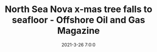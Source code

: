 ---
"title": "North Sea Nova x-mas tree falls to seafloor - Offshore Oil and Gas Magazine"
"date": "2021-3-26 7:0:0"
"feed_name": "GOOGLENEWS"
"feed_website": "https://news.google.com/search?q=drilling%2Bincident&hl=en-US&gl=US&ceid=US:en"
"feed_rss": "https://news.google.com/rss/search?q=drilling%2Bincident&hl=en-US&gl=US&ceid=US:en"
"link": "https://www.offshore-mag.com/drilling-completion/article/14200188/north-sea-nova-xmas-tree-falls-to-seafloor"
"file": "_posts/9f22b79c04e19a2afce36e7a75ced3312dbc8d53.md"
"accident": "0"
"drilling": "0"
---